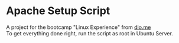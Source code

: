 # Apache Setup Script

A project for the bootcamp "Linux Experience" from [dio.me](dio.me)  
To get everything done right, run the script as root in Ubuntu Server.
